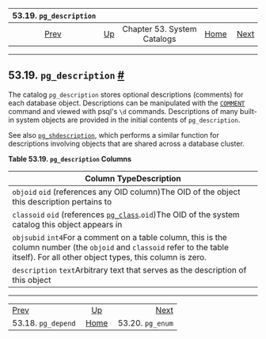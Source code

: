 <!--?xml version="1.0" encoding="UTF-8" standalone="no"?-->

|               53.19. `pg_description`              |                                                   |                             |                                                       |                                                |
| :------------------------------------------------: | :------------------------------------------------ | :-------------------------: | ----------------------------------------------------: | ---------------------------------------------: |
| [Prev](catalog-pg-depend.html "53.18. pg_depend")  | [Up](catalogs.html "Chapter 53. System Catalogs") | Chapter 53. System Catalogs | [Home](index.html "PostgreSQL 17devel Documentation") |  [Next](catalog-pg-enum.html "53.20. pg_enum") |

***

## 53.19. `pg_description` [#](#CATALOG-PG-DESCRIPTION)

The catalog `pg_description` stores optional descriptions (comments) for each database object. Descriptions can be manipulated with the [`COMMENT`](sql-comment.html "COMMENT") command and viewed with psql's `\d` commands. Descriptions of many built-in system objects are provided in the initial contents of `pg_description`.

See also [`pg_shdescription`](catalog-pg-shdescription.html "53.49. pg_shdescription"), which performs a similar function for descriptions involving objects that are shared across a database cluster.

**Table 53.19. `pg_description` Columns**

| Column TypeDescription                                                                                                                                                                |
| ------------------------------------------------------------------------------------------------------------------------------------------------------------------------------------- |
| `objoid` `oid` (references any OID column)The OID of the object this description pertains to                                                                                          |
| `classoid` `oid` (references [`pg_class`](catalog-pg-class.html "53.11. pg_class").`oid`)The OID of the system catalog this object appears in                                         |
| `objsubid` `int4`For a comment on a table column, this is the column number (the `objoid` and `classoid` refer to the table itself). For all other object types, this column is zero. |
| `description` `text`Arbitrary text that serves as the description of this object                                                                                                      |

***

|                                                    |                                                       |                                                |
| :------------------------------------------------- | :---------------------------------------------------: | ---------------------------------------------: |
| [Prev](catalog-pg-depend.html "53.18. pg_depend")  |   [Up](catalogs.html "Chapter 53. System Catalogs")   |  [Next](catalog-pg-enum.html "53.20. pg_enum") |
| 53.18. `pg_depend`                                 | [Home](index.html "PostgreSQL 17devel Documentation") |                               53.20. `pg_enum` |
